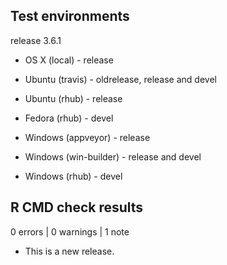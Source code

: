 ## Test environments

release 3.6.1

* OS X (local) - release

* Ubuntu (travis) - oldrelease, release and devel
* Ubuntu (rhub) - release

* Fedora (rhub) - devel

* Windows (appveyor) - release
* Windows (win-builder) - release and devel
* Windows (rhub) - devel

## R CMD check results

0 errors | 0 warnings | 1 note

* This is a new release.
